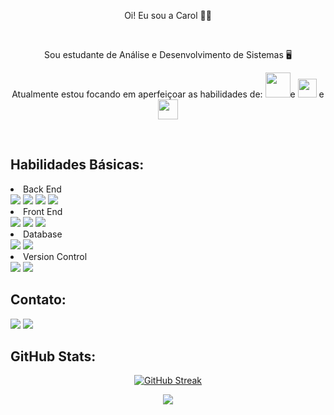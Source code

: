 <div align="center">
  <p> Oi! Eu sou a Carol 👋🏻 </p>
  <br>
  <p> Sou estudante de Análise e Desenvolvimento de Sistemas 🖥 </p>
  <p> Atualmente estou focando em aperfeiçoar as habilidades de:
  <img width="40px" src="https://cdn.jsdelivr.net/gh/devicons/devicon/icons/java/java-original.svg">e 
  <img width="30px" src="https://cdn.jsdelivr.net/gh/devicons/devicon/icons/spring/spring-original.svg"> e 
  <img width="32px" src="https://cdn.jsdelivr.net/gh/devicons/devicon/icons/nodejs/nodejs-original.svg">
</div>

<br>

## Habilidades Básicas:

<li> Back End </li> 
<div>
 <img src="https://img.shields.io/badge/java-%23ED8B00.svg?style=for-the-badge&logo=java&logoColor=white">
 <img src="https://img.shields.io/badge/node.js-6DA55F?style=for-the-badge&logo=node.js&logoColor=white">
 <img src="https://img.shields.io/badge/PHP-777BB4?style=for-the-badge&logo=php&logoColor=white"> 
 <img src="https://img.shields.io/badge/C-00599C?style=for-the-badge&logo=c&logoColor=white">
</div>

<li> Front End </li>
<div>
 <img src="https://img.shields.io/badge/HTML5-E34F26?style=for-the-badge&logo=html5&logoColor=white"> 
 <img src="https://img.shields.io/badge/CSS3-1572B6?style=for-the-badge&logo=css3&logoColor=white"> 
 <img src="https://img.shields.io/badge/JavaScript-323330?style=for-the-badge&logo=javascript&logoColor=F7DF1E">
</div>

<li> Database </li>
<div>
 <img src="https://img.shields.io/badge/mysql-%2300f.svg?style=for-the-badge&logo=mysql&logoColor=white">
 <img src="https://img.shields.io/badge/postgres-%23316192.svg?style=for-the-badge&logo=postgresql&logoColor=white">
</div>

<li> Version Control </li>
<div>
 <img src="https://img.shields.io/badge/git-%23F05033.svg?style=for-the-badge&logo=git&logoColor=white">
 <img src="https://img.shields.io/badge/bitbucket-%230047B3.svg?style=for-the-badge&logo=bitbucket&logoColor=white">
</div>

## Contato:

<div> 
  <a href="https://www.linkedin.com/in/carolinepedasil" target="_blank"><img src="https://img.shields.io/badge/-LinkedIn-%230077B5?style=for-the-badge&logo=linkedin&logoColor=white" target="_blank"></a>
  <a href = "mailto:carolinepedasil@gmail.com"><img src="https://img.shields.io/badge/-Gmail-%23333?style=for-the-badge&logo=gmail&logoColor=white" target="_blank"></a>
</div>

## GitHub Stats:

<div align="center">
  
 [![GitHub Streak](http://github-readme-streak-stats.herokuapp.com?user=carolinepedasil&theme=dracula&date_format=M%20j%5B%2C%20Y%5D)](https://git.io/streak-stats)
  
  <img src="https://github-readme-stats.vercel.app/api/top-langs/?username=carolinepedasil&layout=compact&langs_count=6&theme=dracula"/>
 
</div>
